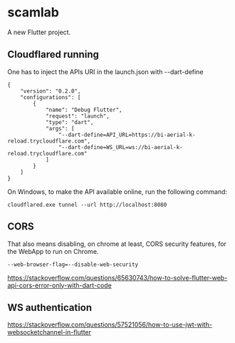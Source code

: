 # scamlab

A new Flutter project.

## Cloudflared running
One has to inject the APIs URI in the launch.json
with --dart-define

```
{
    "version": "0.2.0",
    "configurations": [
        {
            "name": "Debug Flutter",
            "request": "launch",
            "type": "dart",
            "args": [
                "--dart-define=API_URL=https://bi-aerial-k-reload.trycloudflare.com",
                "--dart-define=WS_URL=ws://bi-aerial-k-reload.trycloudflare.com"
            ]
        }
    ]
}
```

On Windows, to make the API available online, run the following command:
```
cloudflared.exe tunnel --url http://localhost:8080
```

## CORS
That also means disabling, on chrome at least, CORS security features, for the WebApp to run on Chrome. 
```
--web-browser-flag=--disable-web-security
```

https://stackoverflow.com/questions/65630743/how-to-solve-flutter-web-api-cors-error-only-with-dart-code

## WS authentication

https://stackoverflow.com/questions/57521056/how-to-use-jwt-with-websocketchannel-in-flutter